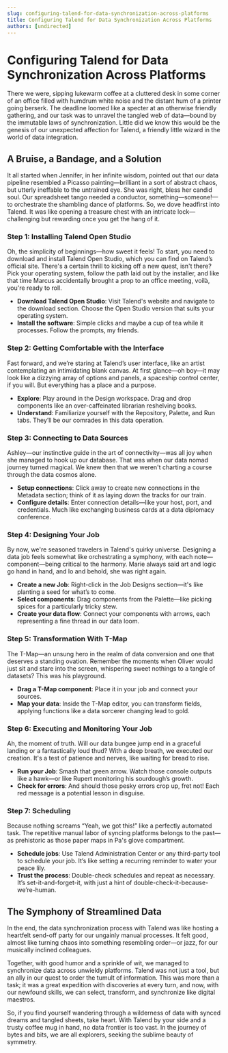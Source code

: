 ```yaml
---
slug: configuring-talend-for-data-synchronization-across-platforms
title: Configuring Talend for Data Synchronization Across Platforms
authors: [undirected]
---
```



# Configuring Talend for Data Synchronization Across Platforms

There we were, sipping lukewarm coffee at a cluttered desk in some corner of an office filled with humdrum white noise and the distant hum of a printer going berserk. The deadline loomed like a specter at an otherwise friendly gathering, and our task was to unravel the tangled web of data—bound by the immutable laws of synchronization. Little did we know this would be the genesis of our unexpected affection for Talend, a friendly little wizard in the world of data integration. 

## A Bruise, a Bandage, and a Solution

It all started when Jennifer, in her infinite wisdom, pointed out that our data pipeline resembled a Picasso painting—brilliant in a sort of abstract chaos, but utterly ineffable to the untrained eye. She was right, bless her candid soul. Our spreadsheet tango needed a conductor, something—someone!—to orchestrate the shambling dance of platforms. So, we dove headfirst into Talend. It was like opening a treasure chest with an intricate lock—challenging but rewarding once you get the hang of it.

### Step 1: Installing Talend Open Studio

Oh, the simplicity of beginnings—how sweet it feels! To start, you need to download and install Talend Open Studio, which you can find on Talend’s official site. There's a certain thrill to kicking off a new quest, isn't there? Pick your operating system, follow the path laid out by the installer, and like that time Marcus accidentally brought a prop to an office meeting, voilà, you're ready to roll.

- **Download Talend Open Studio**: Visit Talend's website and navigate to the download section. Choose the Open Studio version that suits your operating system.
- **Install the software**: Simple clicks and maybe a cup of tea while it processes. Follow the prompts, my friends.
  
### Step 2: Getting Comfortable with the Interface

Fast forward, and we’re staring at Talend’s user interface, like an artist contemplating an intimidating blank canvas. At first glance—oh boy—it may look like a dizzying array of options and panels, a spaceship control center, if you will. But everything has a place and a purpose. 

- **Explore**: Play around in the Design workspace. Drag and drop components like an over-caffeinated librarian reshelving books.
- **Understand**: Familiarize yourself with the Repository, Palette, and Run tabs. They’ll be our comrades in this data operation.

### Step 3: Connecting to Data Sources

Ashley—our instinctive guide in the art of connectivity—was all joy when she managed to hook up our database. That was when our data nomad journey turned magical. We knew then that we weren't charting a course through the data cosmos alone.

- **Setup connections**: Click away to create new connections in the Metadata section; think of it as laying down the tracks for our train.
- **Configure details**: Enter connection details—like your host, port, and credentials. Much like exchanging business cards at a data diplomacy conference.

### Step 4: Designing Your Job

By now, we're seasoned travelers in Talend's quirky universe. Designing a data job feels somewhat like orchestrating a symphony, with each note—component—being critical to the harmony. Marie always said art and logic go hand in hand, and lo and behold, she was right again.

- **Create a new Job**: Right-click in the Job Designs section—it's like planting a seed for what’s to come.
- **Select components**: Drag components from the Palette—like picking spices for a particularly tricky stew.
- **Create your data flow**: Connect your components with arrows, each representing a fine thread in our data loom.

### Step 5: Transformation With T-Map

The T-Map—an unsung hero in the realm of data conversion and one that deserves a standing ovation. Remember the moments when Oliver would just sit and stare into the screen, whispering sweet nothings to a tangle of datasets? This was his playground.

- **Drag a T-Map component**: Place it in your job and connect your sources.
- **Map your data**: Inside the T-Map editor, you can transform fields, applying functions like a data sorcerer changing lead to gold.

### Step 6: Executing and Monitoring Your Job

Ah, the moment of truth. Will our data bungee jump end in a graceful landing or a fantastically loud thud? With a deep breath, we executed our creation. It's a test of patience and nerves, like waiting for bread to rise.

- **Run your Job**: Smash that green arrow. Watch those console outputs like a hawk—or like Rupert monitoring his sourdough’s growth.
- **Check for errors**: And should those pesky errors crop up, fret not! Each red message is a potential lesson in disguise.

### Step 7: Scheduling

Because nothing screams “Yeah, we got this!” like a perfectly automated task. The repetitive manual labor of syncing platforms belongs to the past—as prehistoric as those paper maps in Pa's glove compartment.

- **Schedule jobs**: Use Talend Administration Center or any third-party tool to schedule your job. It’s like setting a recurring reminder to water your peace lily.
- **Trust the process**: Double-check schedules and repeat as necessary. It’s set-it-and-forget-it, with just a hint of double-check-it-because-we’re-human.

## The Symphony of Streamlined Data 

In the end, the data synchronization process with Talend was like hosting a heartfelt send-off party for our ungainly manual processes. It felt good, almost like turning chaos into something resembling order—or jazz, for our musically inclined colleagues.

Together, with good humor and a sprinkle of wit, we managed to synchronize data across unwieldy platforms. Talend was not just a tool, but an ally in our quest to order the tumult of information. This was more than a task; it was a great expedition with discoveries at every turn, and now, with our newfound skills, we can select, transform, and synchronize like digital maestros.

So, if you find yourself wandering through a wilderness of data with synced dreams and tangled sheets, take heart. With Talend by your side and a trusty coffee mug in hand, no data frontier is too vast. In the journey of bytes and bits, we are all explorers, seeking the sublime beauty of symmetry.
